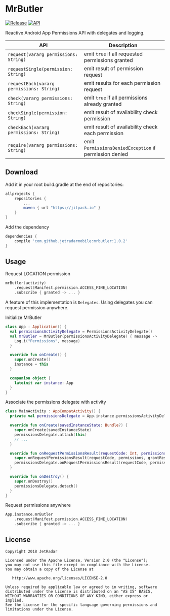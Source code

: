 MrButler
========

[![Release](https://jitpack.io/v/jetradarmobile/mrbutler.svg)](https://jitpack.io/#jetradarmobile/mrbutler)
[![API](https://img.shields.io/badge/API-14%2B-brightgreen.svg?style=flat)](https://android-arsenal.com/api?level=14)

Reactive Android App Permissions API with delegates and logging.

| API | Description |
|-------------------------------------------|--------------------------------------------------------|
| `request(vararg permissions: String)`     | emit `true` if all requested permissions granted       |
| `requestSingle(permission: String)`       | emit result of permission request                      |
| `requestEach(vararg permissions: String)` | emit results for each permission request               |
| `check(vararg permissions: String)`       | emit `true` if all permissions already granted         |
| `checkSingle(permission: String)`         | emit result of availability check permission           |
| `checkEach(vararg permissions: String)`   | emit result of availability check  each permission     |
| `require(vararg permissions: String)`     | emit `PermissionsDeniedException` if permission denied |


Download
--------

Add it in your root build.gradle at the end of repositories:

```groovy
allprojects {
    repositories {
        ...
        maven { url "https://jitpack.io" }
    }
}
```

Add the dependency

```groovy
dependencies {
    compile 'com.github.jetradarmobile:mrbutler:1.0.2'
}
```


Usage
-----

Request LOCATION permission

```kotlin 
mrButler(activity)
    .request(Manifest.permission.ACCESS_FINE_LOCATION)
    .subscribe { granted -> ... }
```

A feature of this implementation is `Delegates`. Using delegates you can request permission anywhere.

Initialize MrButler

```kotlin
class App : Application() {
  val permissionsActivityDelegate = PermissionsActivityDelegate()
  val mrButler = MrButler(permissionsActivityDelegate) { message ->
    Log.i("Permissions", message)
  }

  override fun onCreate() {
    super.onCreate()
    instance = this
  }

  companion object {
    lateinit var instance: App
  }
}
```

Associate the permissions delegate with activity

```kotlin
class MainActivity : AppCompatActivity() {
  private val permissionsDelegate = App.instance.permissionsActivityDelegate

  override fun onCreate(savedInstanceState: Bundle?) {
    super.onCreate(savedInstanceState)
    permissionsDelegate.attach(this)
    // ...
  }

  override fun onRequestPermissionsResult(requestCode: Int, permissions: Array<out String>, grantResults: IntArray) {
    super.onRequestPermissionsResult(requestCode, permissions, grantResults)
    permissionsDelegate.onRequestPermissionsResult(requestCode, permissions, grantResults)
  }

  override fun onDestroy() {
    super.onDestroy()
    permissionsDelegate.detach()
  }
}
```

Request permissions anywhere

```kotlin
App.instance.mrButler
    .request(Manifest.permission.ACCESS_FINE_LOCATION)
    .subscribe { granted -> ... }
```


License
-------

    Copyright 2018 JetRadar

    Licensed under the Apache License, Version 2.0 (the "License");
    you may not use this file except in compliance with the License.
    You may obtain a copy of the License at
    
       http://www.apache.org/licenses/LICENSE-2.0
    
    Unless required by applicable law or agreed to in writing, software
    distributed under the License is distributed on an "AS IS" BASIS,
    WITHOUT WARRANTIES OR CONDITIONS OF ANY KIND, either express or implied.
    See the License for the specific language governing permissions and
    limitations under the License.
